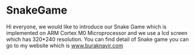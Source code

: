 # SnakeGame
Hi everyone, we would like to introduce our 
Snake Game which is implemented on ARM Cortex M0 Microprocessor and we use a lcd screen which has 320*240 resolution.
You can find detail of Snake game you can go to my website which is www.buraknayir.com

